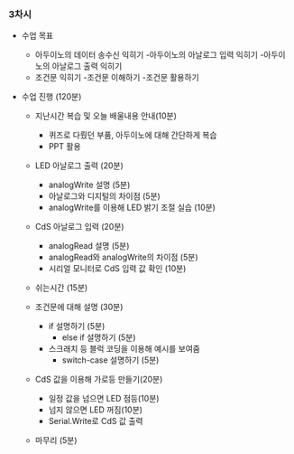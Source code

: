 ### 3차시 
- 수업 목표
   - 아두이노의 데이터 송수신 익히기
	-아두이노의 아날로그 입력 익히기
	-아두이노의 아날로그 출력 익히기
   - 조건문 익히기
	-조건문 이해하기
	-조건문 활용하기

- 수업 진행 (120분)
   - 지난시간 복습 및 오늘 배울내용 안내(10분) 
      - 퀴즈로 다뤘던 부품, 아두이노에 대해 간단하게 복습
      - PPT 활용

   - LED 아날로그 출력 (20분)
      - analogWrite 설명 (5분)
      - 아날로그와 디지털의 차이점 (5분)
      - analogWrite를 이용해 LED 밝기 조절 실습 (10분)

   - CdS 아날로그 입력 (20분)
      - analogRead 설명 (5분)
      - analogRead와 analogWrite의 차이점 (5분)
      - 시리얼 모니터로 CdS 입력 값 확인 (10분)

   - 쉬는시간 (15분)

   - 조건문에 대해 설명 (30분)
  	  - if 설명하기 (5분)
	    - else if 설명하기 (5분)
      - 스크래치 등 블럭 코딩을 이용해 예시를 보여줌 
	    - switch-case 설명하기 (5분)

   - CdS 값을 이용해 가로등 만들기(20분)
       - 일정 값을 넘으면 LED 점등(10분)
       - 넘지 않으면 LED 꺼짐(10분)
       - Serial.Write로 CdS 값 출력

   - 마무리 (5분)
